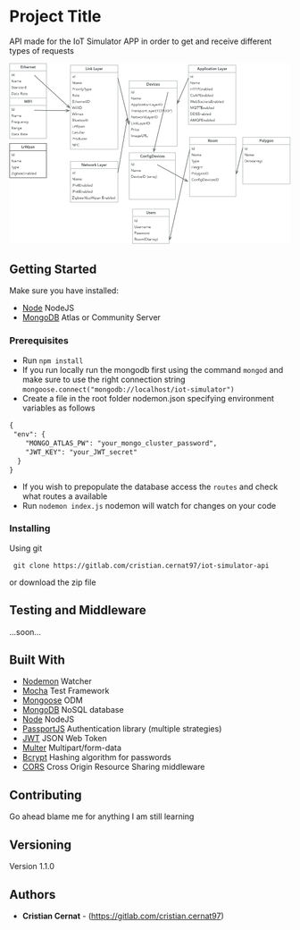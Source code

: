 
# Project Title

API made for the IoT Simulator APP in order to get and receive different types of requests 

![databseModel](readmeImages/Mockup.jpg)

## Getting Started
Make sure you have installed:

* [Node](https://nodejs.org/en/) NodeJS
* [MongoDB](https://www.mongodb.com/download-center#community) Atlas or Community Server

### Prerequisites
* Run ```npm install``` 
* If you run locally run the mongodb first using the command ```mongod``` and 
make sure to use the right connection string ```mongoose.connect("mongodb://localhost/iot-simulator")```
* Create a file in the root folder nodemon.json specifying environment variables as follows
```
{
 "env": {
    "MONGO_ATLAS_PW": "your_mongo_cluster_password",
    "JWT_KEY": "your_JWT_secret"
  }
}
```
* If you wish to prepopulate the database access the ```routes``` and check what routes a available
* Run ```nodemon index.js``` nodemon will watch for changes on your code

### Installing

Using git

```
 git clone https://gitlab.com/cristian.cernat97/iot-simulator-api
```
or download the zip file

## Testing and Middleware
...soon...

## Built With

* [Nodemon](https://github.com/remy/nodemon) Watcher
* [Mocha](https://mochajs.org/) Test Framework
* [Mongoose](https://mongoosejs.com) ODM
* [MongoDB](https://www.mongodb.com/download-center#community) NoSQL database
* [Node](https://nodejs.org/en/) NodeJS
* [PassportJS](http://www.passportjs.org/) Authentication library (multiple strategies)
* [JWT](https://jwt.io/) JSON Web Token
* [Multer](https://github.com/expressjs/multer) Multipart/form-data
* [Bcrypt](https://www.npmjs.com/package/bcrypt) Hashing algorithm for passwords
* [CORS](https://www.npmjs.com/package/cors) Cross Origin Resource Sharing middleware

## Contributing

Go ahead blame me for anything I am still learning 
## Versioning

Version 1.1.0

## Authors

* **Cristian Cernat** - (https://gitlab.com/cristian.cernat97)
